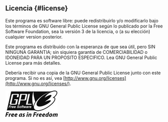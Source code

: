## Licencia {#license}

Este programa es software libre: puede redistribuirlo y/o modificarlo bajo los términos de GNU General Public License según lo publicado por la Free Software Foundation, sea la versión 3 de la licencia, o (a su elección) cualquier version posterior.

Este programa es distribuido con la esperanza de que sea útil, pero SIN NINGUNA GARANTIA; sin siquiera garantía de COMERCIABILIDAD o IDONEIDAD PARA UN PROPOSITO ESPECIFICO. Lea GNU General Public License para más detalles.

Debería recibir una copia de la GNU General Public License junto con este programa. Si no es así, vea [http://www.gnu.org/licenses](http://www.gnu.org/licenses/).

![GPL V3](../images/gpl-v3-logo.jpg)

